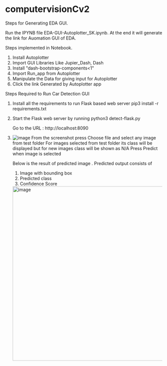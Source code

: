 # computervisionCv2

Steps for Generating EDA GUI.

Run the IPYNB file EDA-GUI-Autoplotter_SK.ipynb. At the end it will generate the link for Auomation GUI of EDA.

Steps implemented in Notebook.
1. Install Autoplotter
2. Import GUI Libraries Like Jupier_Dash, Dash
3. Install "dash-bootstrap-components<1"
4. Import Run_app from Autoplotter
5. Manipulate the Data for giving input for Autoplotter
5. Click the link Generated by Autoplotter app


Steps Required to Run Car Detection GUI

1. Install all the requirements to run Flask based web server
   pip3 install -r requirements.txt


2. Start the Flask web server by running
   python3 detect-flask.py

   Go to the URL : http://localhost:8090

3. ![image](https://user-images.githubusercontent.com/11522867/164389365-222fbafe-d95d-4bb7-882c-234238a98964.png)
    From the screenshot press Choose file and select any image from test folder
    For images selected from test folder its class will be displayed but for new images class will be shown as N/A
    Press Predict when image is selected
    
    Below is the result of predicted image . 
    Predicted output consists of 
    1. Image with bounding box
    2. Predicted class
    3. Confidence Score
    
    <img width="558" alt="image" src="https://user-images.githubusercontent.com/11522867/164390065-8958d162-83f6-43ce-befc-e7bb9c9afc87.png">
